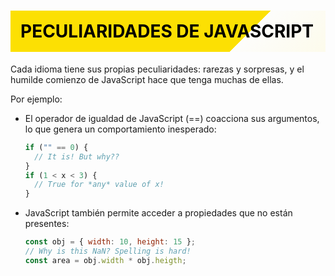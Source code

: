 # Peculiaridades de JavaScript
 Cada idioma tiene sus propias peculiaridades: rarezas y sorpresas, y el humilde comienzo de JavaScript hace que tenga muchas de ellas.

  Por ejemplo:
  - El operador de igualdad de JavaScript (==) coacciona sus argumentos, lo que genera un comportamiento inesperado:
    ```js
    if ("" == 0) {
      // It is! But why??
    }
    if (1 < x < 3) {
      // True for *any* value of x!
    }
    ```
  - JavaScript también permite acceder a propiedades que no están presentes:

    ```js
    const obj = { width: 10, height: 15 };
    // Why is this NaN? Spelling is hard!
    const area = obj.width * obj.heigth;

    ```

<style>
h1 {
  background: linear-gradient(135deg, #fce003 0%,  #fce003 73%,  #fce00302 73%, #fce00312 100%);
  text-transform: uppercase;
  font-weight: 700;
  padding: 1rem;
  background-size: 100%;
  color: #000000;
}
</style>

